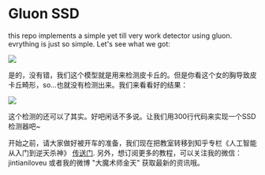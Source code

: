 # Gluon SSD

this repo implements a simple yet till very work detector using gluon. evrything is just so simple.  Let's see what we got:

![](https://i.loli.net/2017/11/12/5a082e55c53ff.png)

是的，没有错，我们这个模型就是用来检测皮卡丘的。但是你看这个女的胸导致皮卡丘畸形，so...也就没有检测出来。我们来看看好的结果：

![](https://i.loli.net/2017/11/12/5a082eaa4ecf1.png)

这个检测的还可以了其实。好吧闲话不多说。让我们用300行代码来实现一个SSD检测器吧~

开始之前，请大家做好被开车的准备，我们现在把教室转移到知乎专栏《人工智能从入门到逆天杀神》 [传送门](https://zhuanlan.zhihu.com/ai-man). 另外，想订阅更多的教程，可以关注我的微信：jintianiloveu 或者我的微博 "大魔术师金天" 获取最新的资讯哦。